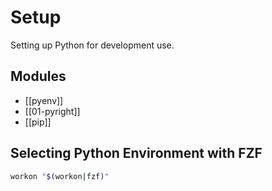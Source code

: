 Setup
===

Setting up Python for development use.

Modules
---
- [[pyenv]]
- [[01-pyright]]
- [[pip]]

Selecting Python Environment with FZF
---

```bash
workon "$(workon|fzf)"
```
